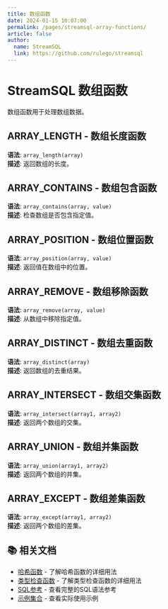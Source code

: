 ```yaml
---
title: 数组函数
date: 2024-01-15 10:07:00
permalink: /pages/streamsql-array-functions/
article: false
author: 
  name: StreamSQL
  link: https://github.com/rulego/streamsql
---
```


# StreamSQL 数组函数

数组函数用于处理数组数据。

## ARRAY_LENGTH - 数组长度函数
**语法**: `array_length(array)`  
**描述**: 返回数组的长度。  

## ARRAY_CONTAINS - 数组包含函数
**语法**: `array_contains(array, value)`  
**描述**: 检查数组是否包含指定值。  
 
## ARRAY_POSITION - 数组位置函数
**语法**: `array_position(array, value)`  
**描述**: 返回值在数组中的位置。  

## ARRAY_REMOVE - 数组移除函数
**语法**: `array_remove(array, value)`  
**描述**: 从数组中移除指定值。  
 
## ARRAY_DISTINCT - 数组去重函数
**语法**: `array_distinct(array)`  
**描述**: 返回数组的去重结果。  
 
## ARRAY_INTERSECT - 数组交集函数
**语法**: `array_intersect(array1, array2)`  
**描述**: 返回两个数组的交集。  
 
## ARRAY_UNION - 数组并集函数
**语法**: `array_union(array1, array2)`  
**描述**: 返回两个数组的并集。  
 
## ARRAY_EXCEPT - 数组差集函数
**语法**: `array_except(array1, array2)`  
**描述**: 返回两个数组的差集。  
 
## 📚 相关文档

- [哈希函数](/pages/streamsql-hash-functions/) - 了解哈希函数的详细用法
- [类型检查函数](/pages/streamsql-type-check-functions/) - 了解类型检查函数的详细用法
- [SQL参考](/pages/streamsql-sql/) - 查看完整的SQL语法参考
- [示例集合](/pages/streamsql-examples/) - 查看实际使用示例